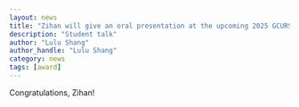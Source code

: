 ```yaml
---
layout: news
title: "Zihan will give an oral presentation at the upcoming 2025 GCURS Meeting!"
description: "Student talk"
author: "Lulu Shang"
author_handle: "Lulu Shang"
category: news
tags: [award]
---
```


Congratulations, Zihan!
